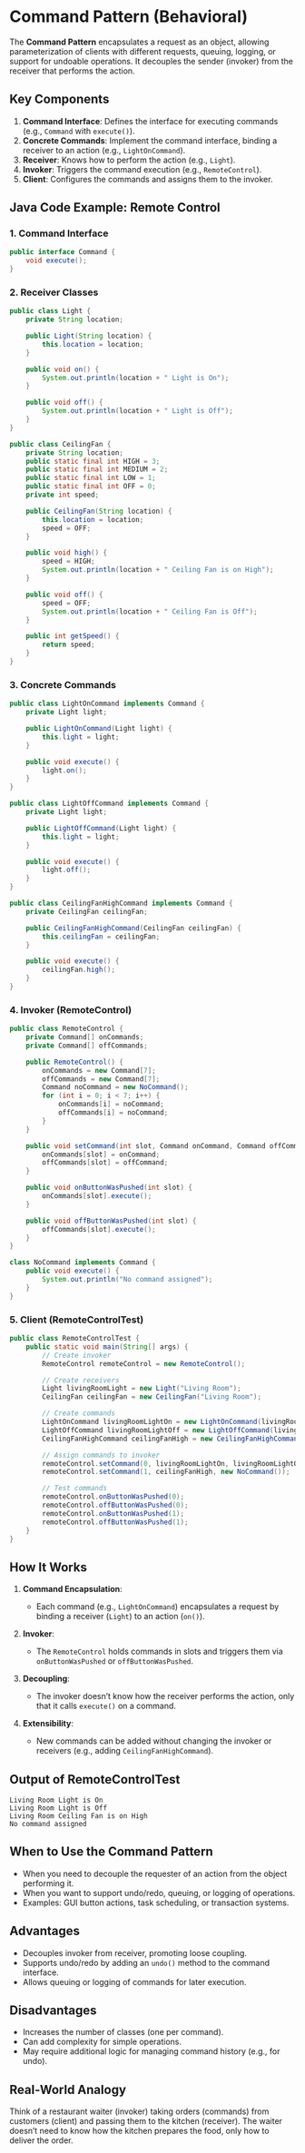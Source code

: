 # Command Pattern (Behavioral)

The **Command Pattern** encapsulates a request as an object, allowing parameterization of clients with different requests, queuing, logging, or support for undoable operations. It decouples the sender (invoker) from the receiver that performs the action.

## Key Components
1. **Command Interface**: Defines the interface for executing commands (e.g., `Command` with `execute()`).
2. **Concrete Commands**: Implement the command interface, binding a receiver to an action (e.g., `LightOnCommand`).
3. **Receiver**: Knows how to perform the action (e.g., `Light`).
4. **Invoker**: Triggers the command execution (e.g., `RemoteControl`).
5. **Client**: Configures the commands and assigns them to the invoker.

## Java Code Example: Remote Control

### 1. Command Interface
```java
public interface Command {
    void execute();
}
```

### 2. Receiver Classes
```java
public class Light {
    private String location;

    public Light(String location) {
        this.location = location;
    }

    public void on() {
        System.out.println(location + " Light is On");
    }

    public void off() {
        System.out.println(location + " Light is Off");
    }
}

public class CeilingFan {
    private String location;
    public static final int HIGH = 3;
    public static final int MEDIUM = 2;
    public static final int LOW = 1;
    public static final int OFF = 0;
    private int speed;

    public CeilingFan(String location) {
        this.location = location;
        speed = OFF;
    }

    public void high() {
        speed = HIGH;
        System.out.println(location + " Ceiling Fan is on High");
    }

    public void off() {
        speed = OFF;
        System.out.println(location + " Ceiling Fan is Off");
    }

    public int getSpeed() {
        return speed;
    }
}
```

### 3. Concrete Commands
```java
public class LightOnCommand implements Command {
    private Light light;

    public LightOnCommand(Light light) {
        this.light = light;
    }

    public void execute() {
        light.on();
    }
}

public class LightOffCommand implements Command {
    private Light light;

    public LightOffCommand(Light light) {
        this.light = light;
    }

    public void execute() {
        light.off();
    }
}

public class CeilingFanHighCommand implements Command {
    private CeilingFan ceilingFan;

    public CeilingFanHighCommand(CeilingFan ceilingFan) {
        this.ceilingFan = ceilingFan;
    }

    public void execute() {
        ceilingFan.high();
    }
}
```

### 4. Invoker (RemoteControl)
```java
public class RemoteControl {
    private Command[] onCommands;
    private Command[] offCommands;

    public RemoteControl() {
        onCommands = new Command[7];
        offCommands = new Command[7];
        Command noCommand = new NoCommand();
        for (int i = 0; i < 7; i++) {
            onCommands[i] = noCommand;
            offCommands[i] = noCommand;
        }
    }

    public void setCommand(int slot, Command onCommand, Command offCommand) {
        onCommands[slot] = onCommand;
        offCommands[slot] = offCommand;
    }

    public void onButtonWasPushed(int slot) {
        onCommands[slot].execute();
    }

    public void offButtonWasPushed(int slot) {
        offCommands[slot].execute();
    }
}

class NoCommand implements Command {
    public void execute() {
        System.out.println("No command assigned");
    }
}
```

### 5. Client (RemoteControlTest)
```java
public class RemoteControlTest {
    public static void main(String[] args) {
        // Create invoker
        RemoteControl remoteControl = new RemoteControl();

        // Create receivers
        Light livingRoomLight = new Light("Living Room");
        CeilingFan ceilingFan = new CeilingFan("Living Room");

        // Create commands
        LightOnCommand livingRoomLightOn = new LightOnCommand(livingRoomLight);
        LightOffCommand livingRoomLightOff = new LightOffCommand(livingRoomLight);
        CeilingFanHighCommand ceilingFanHigh = new CeilingFanHighCommand(ceilingFan);

        // Assign commands to invoker
        remoteControl.setCommand(0, livingRoomLightOn, livingRoomLightOff);
        remoteControl.setCommand(1, ceilingFanHigh, new NoCommand());

        // Test commands
        remoteControl.onButtonWasPushed(0);
        remoteControl.offButtonWasPushed(0);
        remoteControl.onButtonWasPushed(1);
        remoteControl.offButtonWasPushed(1);
    }
}
```

## How It Works
1. **Command Encapsulation**:
   - Each command (e.g., `LightOnCommand`) encapsulates a request by binding a receiver (`Light`) to an action (`on()`).

2. **Invoker**:
   - The `RemoteControl` holds commands in slots and triggers them via `onButtonWasPushed` or `offButtonWasPushed`.

3. **Decoupling**:
   - The invoker doesn’t know how the receiver performs the action, only that it calls `execute()` on a command.

4. **Extensibility**:
   - New commands can be added without changing the invoker or receivers (e.g., adding `CeilingFanHighCommand`).

## Output of RemoteControlTest
```
Living Room Light is On
Living Room Light is Off
Living Room Ceiling Fan is on High
No command assigned
```

## When to Use the Command Pattern
- When you need to decouple the requester of an action from the object performing it.
- When you want to support undo/redo, queuing, or logging of operations.
- Examples: GUI button actions, task scheduling, or transaction systems.

## Advantages
- Decouples invoker from receiver, promoting loose coupling.
- Supports undo/redo by adding an `undo()` method to the command interface.
- Allows queuing or logging of commands for later execution.

## Disadvantages
- Increases the number of classes (one per command).
- Can add complexity for simple operations.
- May require additional logic for managing command history (e.g., for undo).

## Real-World Analogy
Think of a restaurant waiter (invoker) taking orders (commands) from customers (client) and passing them to the kitchen (receiver). The waiter doesn’t need to know how the kitchen prepares the food, only how to deliver the order.
